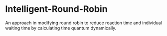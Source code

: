 # Intelligent-Round-Robin
An approach in modifying round robin to reduce reaction time and individual waiting time by calculating time quantum dynamically.
